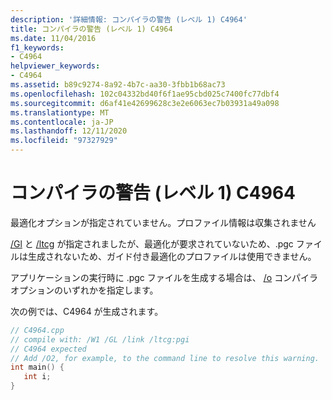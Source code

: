 ```yaml
---
description: '詳細情報: コンパイラの警告 (レベル 1) C4964'
title: コンパイラの警告 (レベル 1) C4964
ms.date: 11/04/2016
f1_keywords:
- C4964
helpviewer_keywords:
- C4964
ms.assetid: b89c9274-8a92-4b7c-aa30-3fbb1b68ac73
ms.openlocfilehash: 102c04332bd40f6f1ae95cbd025c7400fc77dbf4
ms.sourcegitcommit: d6af41e42699628c3e2e6063ec7b03931a49a098
ms.translationtype: MT
ms.contentlocale: ja-JP
ms.lasthandoff: 12/11/2020
ms.locfileid: "97327929"
---
```

# <a name="compiler-warning-level-1-c4964"></a>コンパイラの警告 (レベル 1) C4964

最適化オプションが指定されていません。プロファイル情報は収集されません

[/Gl](../../build/reference/gl-whole-program-optimization.md) と [/ltcg](../../build/reference/ltcg-link-time-code-generation.md) が指定されましたが、最適化が要求されていないため、.pgc ファイルは生成されないため、ガイド付き最適化のプロファイルは使用できません。

アプリケーションの実行時に .pgc ファイルを生成する場合は、 [/o](../../build/reference/o-options-optimize-code.md) コンパイラオプションのいずれかを指定します。

次の例では、C4964 が生成されます。

```cpp
// C4964.cpp
// compile with: /W1 /GL /link /ltcg:pgi
// C4964 expected
// Add /O2, for example, to the command line to resolve this warning.
int main() {
   int i;
}
```
